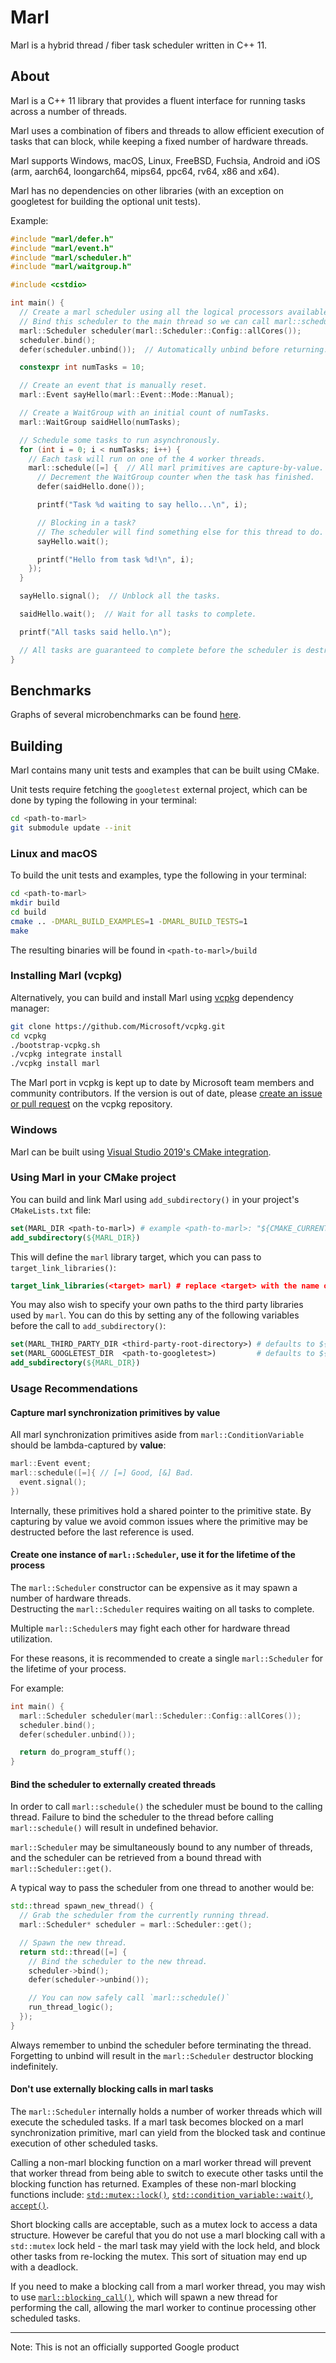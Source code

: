 # Marl

Marl is a hybrid thread / fiber task scheduler written in C++ 11.

## About

Marl is a C++ 11 library that provides a fluent interface for running tasks across a number of threads.

Marl uses a combination of fibers and threads to allow efficient execution of tasks that can block, while keeping a fixed number of hardware threads.

Marl supports Windows, macOS, Linux, FreeBSD, Fuchsia, Android and iOS (arm, aarch64, loongarch64, mips64, ppc64, rv64, x86 and x64).

Marl has no dependencies on other libraries (with an exception on googletest for building the optional unit tests).

Example:

```cpp
#include "marl/defer.h"
#include "marl/event.h"
#include "marl/scheduler.h"
#include "marl/waitgroup.h"

#include <cstdio>

int main() {
  // Create a marl scheduler using all the logical processors available to the process.
  // Bind this scheduler to the main thread so we can call marl::schedule()
  marl::Scheduler scheduler(marl::Scheduler::Config::allCores());
  scheduler.bind();
  defer(scheduler.unbind());  // Automatically unbind before returning.

  constexpr int numTasks = 10;

  // Create an event that is manually reset.
  marl::Event sayHello(marl::Event::Mode::Manual);

  // Create a WaitGroup with an initial count of numTasks.
  marl::WaitGroup saidHello(numTasks);

  // Schedule some tasks to run asynchronously.
  for (int i = 0; i < numTasks; i++) {
    // Each task will run on one of the 4 worker threads.
    marl::schedule([=] {  // All marl primitives are capture-by-value.
      // Decrement the WaitGroup counter when the task has finished.
      defer(saidHello.done());

      printf("Task %d waiting to say hello...\n", i);

      // Blocking in a task?
      // The scheduler will find something else for this thread to do.
      sayHello.wait();

      printf("Hello from task %d!\n", i);
    });
  }

  sayHello.signal();  // Unblock all the tasks.

  saidHello.wait();  // Wait for all tasks to complete.

  printf("All tasks said hello.\n");

  // All tasks are guaranteed to complete before the scheduler is destructed.
}
```

## Benchmarks

Graphs of several microbenchmarks can be found [here](https://google.github.io/marl/benchmarks).

## Building

Marl contains many unit tests and examples that can be built using CMake.

Unit tests require fetching the `googletest` external project, which can be done by typing the following in your terminal:

```bash
cd <path-to-marl>
git submodule update --init
```

### Linux and macOS

To build the unit tests and examples, type the following in your terminal:

```bash
cd <path-to-marl>
mkdir build
cd build
cmake .. -DMARL_BUILD_EXAMPLES=1 -DMARL_BUILD_TESTS=1
make
```

The resulting binaries will be found in `<path-to-marl>/build`

### Installing Marl (vcpkg)

Alternatively, you can build and install Marl using [vcpkg](https://github.com/Microsoft/vcpkg/) dependency manager:

```bash or powershell
git clone https://github.com/Microsoft/vcpkg.git
cd vcpkg
./bootstrap-vcpkg.sh
./vcpkg integrate install
./vcpkg install marl
```

The Marl port in vcpkg is kept up to date by Microsoft team members and community contributors. If the version is out of date, please [create an issue or pull request](https://github.com/Microsoft/vcpkg) on the vcpkg repository.

### Windows

Marl can be built using [Visual Studio 2019's CMake integration](https://docs.microsoft.com/en-us/cpp/build/cmake-projects-in-visual-studio?view=vs-2019).

### Using Marl in your CMake project

You can build and link Marl using `add_subdirectory()` in your project's `CMakeLists.txt` file:

```cmake
set(MARL_DIR <path-to-marl>) # example <path-to-marl>: "${CMAKE_CURRENT_SOURCE_DIR}/third_party/marl"
add_subdirectory(${MARL_DIR})
```

This will define the `marl` library target, which you can pass to `target_link_libraries()`:

```cmake
target_link_libraries(<target> marl) # replace <target> with the name of your project's target
```

You may also wish to specify your own paths to the third party libraries used by `marl`.
You can do this by setting any of the following variables before the call to `add_subdirectory()`:

```cmake
set(MARL_THIRD_PARTY_DIR <third-party-root-directory>) # defaults to ${MARL_DIR}/third_party
set(MARL_GOOGLETEST_DIR  <path-to-googletest>)         # defaults to ${MARL_THIRD_PARTY_DIR}/googletest
add_subdirectory(${MARL_DIR})
```

### Usage Recommendations

#### Capture marl synchronization primitives by value

All marl synchronization primitives aside from `marl::ConditionVariable` should be lambda-captured by **value**:

```c++
marl::Event event;
marl::schedule([=]{ // [=] Good, [&] Bad.
  event.signal();
})
```

Internally, these primitives hold a shared pointer to the primitive state. By capturing by value we avoid common issues where the primitive may be destructed before the last reference is used.

#### Create one instance of `marl::Scheduler`, use it for the lifetime of the process

The `marl::Scheduler` constructor can be expensive as it may spawn a number of hardware threads. \
Destructing the `marl::Scheduler` requires waiting on all tasks to complete.

Multiple `marl::Scheduler`s may fight each other for hardware thread utilization.

For these reasons, it is recommended to create a single `marl::Scheduler` for the lifetime of your process.

For example:

```c++
int main() {
  marl::Scheduler scheduler(marl::Scheduler::Config::allCores());
  scheduler.bind();
  defer(scheduler.unbind());

  return do_program_stuff();
}
```

#### Bind the scheduler to externally created threads

In order to call `marl::schedule()` the scheduler must be bound to the calling thread. Failure to bind the scheduler to the thread before calling `marl::schedule()` will result in undefined behavior.

`marl::Scheduler` may be simultaneously bound to any number of threads, and the scheduler can be retrieved from a bound thread with `marl::Scheduler::get()`.

A typical way to pass the scheduler from one thread to another would be:

```c++
std::thread spawn_new_thread() {
  // Grab the scheduler from the currently running thread.
  marl::Scheduler* scheduler = marl::Scheduler::get();

  // Spawn the new thread.
  return std::thread([=] {
    // Bind the scheduler to the new thread.
    scheduler->bind();
    defer(scheduler->unbind());

    // You can now safely call `marl::schedule()`
    run_thread_logic();
  });
}

```

Always remember to unbind the scheduler before terminating the thread. Forgetting to unbind will result in the `marl::Scheduler` destructor blocking indefinitely.

#### Don't use externally blocking calls in marl tasks

The `marl::Scheduler` internally holds a number of worker threads which will execute the scheduled tasks. If a marl task becomes blocked on a marl synchronization primitive, marl can yield from the blocked task and continue execution of other scheduled tasks.

Calling a non-marl blocking function on a marl worker thread will prevent that worker thread from being able to switch to execute other tasks until the blocking function has returned. Examples of these non-marl blocking functions include: [`std::mutex::lock()`](https://en.cppreference.com/w/cpp/thread/mutex/lock), [`std::condition_variable::wait()`](https://en.cppreference.com/w/cpp/thread/condition_variable/wait), [`accept()`](http://man7.org/linux/man-pages/man2/accept.2.html).

Short blocking calls are acceptable, such as a mutex lock to access a data structure. However be careful that you do not use a marl blocking call with a `std::mutex` lock held - the marl task may yield with the lock held, and block other tasks from re-locking the mutex. This sort of situation may end up with a deadlock.

If you need to make a blocking call from a marl worker thread, you may wish to use [`marl::blocking_call()`](https://github.com/google/marl/blob/main/include/marl/blockingcall.h), which will spawn a new thread for performing the call, allowing the marl worker to continue processing other scheduled tasks.

---

Note: This is not an officially supported Google product
